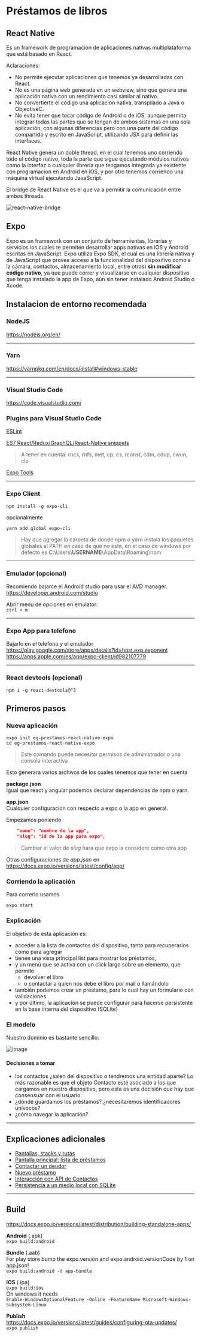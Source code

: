 
# Préstamos de libros

## React Native
Es un framework de programación de aplicaciones nativas multiplataforma que está basado en React.

Aclaraciones:
- No permite ejecutar aplicaciones que tenemos ya desarrolladas con React.
- No es una página web generada en un webview, sino que genera una aplicación nativa con un rendimiento casi similar al nativo.
- No convertierte el código una aplicación nativa, transpilado a Java o ObjectiveC.
- No evita tener que tocar código de Android o de iOS, aunque permita integrar todas las partes que se tengan de ambos sistemas en una sola aplicación, con algunas diferencias pero con una parte del código compartido y escrito en JavaScript, utilizando JSX para definir las interfaces.


React Native genera un doble thread, en el cual tenemos uno corriendo todo el código nativo, toda la parte que sigue ejecutando módulos nativos como la interfaz o cualquier librería que tengamos integrada ya existente con programación en Android en iOS, y por otro tenemos corriendo una máquina virtual ejecutando JavaScript.

El bridge de React Native es el que va a permitir la comunicación entre ambos threads. 

![react-native-bridge](./docs/images/react-native-bridge.webp)

## Expo

Expo es un framework con un conjunto de herramientas, librerías y servicios los cuales te permiten desarrollar apps nativas en iOS y Android escritas en JavaScript. Expo utiliza Expo SDK, el cual es una librería nativa y de JavaScript que provee acceso a la funcionalidad del dispositivo como a la cámara, contactos, almacenamiento local, entre otros) **sin modificar código nativo**, ya que puede correr y visualizarse en cualquier dispositivo que tenga instalado la app de Expo, aún sin tener instalado Android Studio o Xcode.

## Instalacion de entorno recomendada

### NodeJS
https://nodejs.org/en/

---
### Yarn
https://yarnpkg.com/en/docs/install#windows-stable

---
### Visual Studio Code 
https://code.visualstudio.com/

### Plugins para Visual Studio Code

[ESLint](https://marketplace.visualstudio.com/items?itemName=dbaeumer.vscode-eslint)

[ES7 React/Redux/GraphQL/React-Native snippets](https://marketplace.visualstudio.com/items?itemName=dsznajder.es7-react-js-snippets)
> A tener en cuenta: rncs, rnfs, met, cp, cs, rconst, cdm, cdup, cwun, clo

[Expo Tools](https://marketplace.visualstudio.com/items?itemName=byCedric.vscode-expo)

---
### Expo Client  
```console
npm install -g expo-cli
```
opcionalmente
```console
yarn add global expo-cli
```
> Hay que agregar la carpeta de donde npm o yarn instala los paquetes globales al PATH en caso de que no este, en el caso de windows por defecto es C:\Users\\**USERNAME**\AppData\Roaming\npm  

---
### Emulador (opcional)
Recomiendo bajarce el Android studio para usar el AVD manager.  
https://developer.android.com/studio


Abrir menu de opciones en emulator:  
`ctrl + m`

---
### Expo App para telefono
Bajarlo en el telefono y el emulador
https://play.google.com/store/apps/details?id=host.exp.exponent
https://apps.apple.com/es/app/expo-client/id982107779

---
### React devtools (opcional)
```console
npm i -g react-devtools@^3
```


## Primeros pasos

### Nueva aplicación
```console
expo init eg-prestamos-react-native-expo
cd eg-prestamos-react-native-expo
```
> Este comando puede necesitar permisos de administrador o una consola interactiva

Esto generara varios archivos de los cuales tenemos que tener en cuenta

**package.json**  
Igual que react y angular podemos declarar dependencias de npm o yarn.

**app.json**  
Cualquier configuracion con respecto a expo o la app en general.

Empezamos poniendo
```json
    "name": "nombre de la app",
    "slug": "id de la app para expo",
```
> Cambiar el valor de *slug* hara que expo la considere como otra app

Otras configuraciones de *app.json* en https://docs.expo.io/versions/latest/config/app/

### Corriendo la aplicación

Para correrlo usamos  
```console
expo start
```

### Explicación

El objetivo de esta aplicación es:

* acceder a la lista de contactos del dispositivo, tanto para recuperarlos como para agregar
* tienee una vista principal list para mostrar los préstamos,
* y un menú que se activa con un click largo sobre un elemento, que permite
  * devolver el libro
  * o contactar a quien nos debe el libro por mail o llamándolo
* también podemos crear un préstamo, para lo cual hay un formulario con validaciones
* y por último, la aplicación se puede configurar para hacerse persistente en la base interna del dispositivo (SQLite)

### El modelo

Nuestro dominio es bastante sencillo:

![image](docs/images/modelo.png)

#### Decisiones a tomar

* los contactos ¿salen del dispositivo o tendremos una entidad aparte? Lo más razonable es que el objeto Contacto esté asociado a los que cargamos en nuestro dispositivo, pero esta es una decisión que hay que consensuar con el usuario.
* ¿dónde guardamos los préstamos? ¿necesitaremos identificadores unívocos?
* ¿cómo navegar la aplicación?

---

## Explicaciones adicionales

* [Pantallas, stacks y rutas](docs/rutasYPantallas.md)
* [Pantalla principal: lista de préstamos](docs/listaPrestamos.md)
* [Contactar un deudor](docs/contactarDeudor.md)
* [Nuevo préstamo](docs/nuevoPrestamo.md)
* [Interacción con API de Contactos](docs/apiContactos.md)
* [Persistencia a un medio local con SQLite](docs/persistenciaLocal.md)


---

## Build
https://docs.expo.io/versions/latest/distribution/building-standalone-apps/

**Android** (.apk)  
`expo build:android`

**Bundle** (.aab)  
For play store bump the expo.version and expo.android.versionCode by 1 on app.json!  
`expo build:android -t app-bundle`

**IOS** (.ipa)  
`expo build:ios`  
On windows it needs  
`Enable-WindowsOptionalFeature -Online -FeatureName Microsoft-Windows-Subsystem-Linux`

**Publish**  
https://docs.expo.io/versions/latest/guides/configuring-ota-updates/  
`expo publish`



